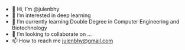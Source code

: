 - 👋 Hi, I’m @julenbhy
- 👀 I’m interested in deep learning
- 🌱 I’m currently learning Double Degree in Computer Engineering and Biotechnology
- 💞️ I’m looking to collaborate on ...
- 📫 How to reach me julenbhy@gmail.com

<!---
julenbhy/julenbhy is a ✨ special ✨ repository because its `README.md` (this file) appears on your GitHub profile.
You can click the Preview link to take a look at your changes.
--->
